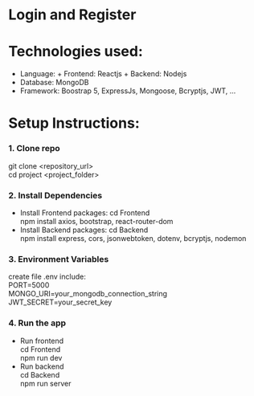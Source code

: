 # Login and Register
# Technologies used:
- Language: + Frontend: Reactjs
            + Backend: Nodejs
- Database: MongoDB
- Framework: Boostrap 5, ExpressJs, Mongoose, Bcryptjs, JWT, ...
# Setup Instructions:
### 1. Clone repo
git clone <repository_url><br>
cd project <project_folder>
### 2. Install Dependencies
- Install Frontend packages:
cd Frontend<br>
npm install axios, bootstrap, react-router-dom<br>
- Install Backend packages:
cd Backend<br>
npm install express, cors, jsonwebtoken, dotenv, bcryptjs, nodemon
### 3. Environment Variables
create file .env include:<br>
PORT=5000<br>
MONGO_URI=your_mongodb_connection_string<br>
JWT_SECRET=your_secret_key
### 4. Run the app
- Run frontend<br>
cd Frontend <br>
npm run dev<br>
- Run backend<br>
cd Backend<br>
npm run server<br>
